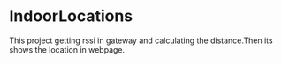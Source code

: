 # IndoorLocations
This project getting rssi in gateway and calculating the distance.Then its shows the location in webpage. 
